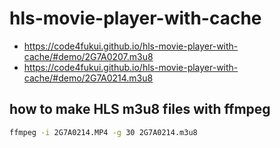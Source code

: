 # hls-movie-player-with-cache

- https://code4fukui.github.io/hls-movie-player-with-cache/#demo/2G7A0207.m3u8
- https://code4fukui.github.io/hls-movie-player-with-cache/#demo/2G7A0214.m3u8

## how to make HLS m3u8 files with ffmpeg

```sh
ffmpeg -i 2G7A0214.MP4 -g 30 2G7A0214.m3u8
```
